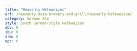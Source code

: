 ```yaml
---
title: "Heavenly Hefeweizen"
url: /heavenly-daze-brewery-and-grill/heavenly-hefeweizen/
category: German Ale
style: South German-Style Hefeweizen
abv: 0
ibu: 0
srm: 0
upc: 0
---
```


